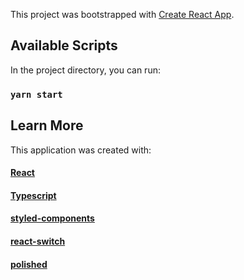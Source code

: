 This project was bootstrapped with [Create React App](https://github.com/facebook/create-react-app).

## Available Scripts

In the project directory, you can run:

### `yarn start`

## Learn More

This application was created with:

#### [React](https://reactjs.org/)

#### [Typescript](https://www.typescriptlang.org)

#### [styled-components](https://www.styled-components.com)

#### [react-switch](https://github.com/markusenglund/react-switch)

#### [polished](https://polished.js.org)
